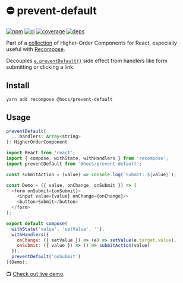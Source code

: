 # :no_entry: prevent-default

[![npm](https://img.shields.io/npm/v/@hocs/prevent-default.svg?style=flat-square)](https://www.npmjs.com/package/@hocs/prevent-default) [![ci](https://img.shields.io/travis/deepsweet/hocs/master.svg?style=flat-square)](https://travis-ci.org/deepsweet/hocs) [![coverage](https://img.shields.io/codecov/c/github/deepsweet/hocs/master.svg?style=flat-square)](https://codecov.io/github/deepsweet/hocs) [![deps](https://david-dm.org/deepsweet/hocs.svg?path=packages/prevent-default&style=flat-square)](https://david-dm.org/deepsweet/hocs?path=packages/prevent-default)

Part of a [collection](https://github.com/deepsweet/hocs) of Higher-Order Components for React, especially useful with [Recompose](https://github.com/acdlite/recompose).

Decouples [`e.preventDefault()`](https://developer.mozilla.org/en-US/docs/Web/API/Event/preventDefault) side effect from handlers like form submitting or clicking a link.

## Install

```
yarn add recompose @hocs/prevent-default
```

## Usage

```js
preventDefault(
  ...handlers: Array<string>
): HigherOrderComponent
```

```js
import React from 'react';
import { compose, withState, withHandlers } from 'recompose';
import preventDefault from '@hocs/prevent-default';

const submitAction = (value) => console.log(`Submit: ${value}`);

const Demo = ({ value, onChange, onSubmit }) => (
  <form onSubmit={onSubmit}>
    <input value={value} onChange={onChange}/>
    <button>Submit</button>
  </form>
);

export default compose(
  withState('value', 'setValue', ''),
  withHandlers({
    onChange: ({ setValue }) => (e) => setValue(e.target.value),
    onSubmit: ({ value }) => () => submitAction(value)
  }),
  preventDefault('onSubmit')
)(Demo);
```

:tv: [Check out live demo](https://www.webpackbin.com/bins/-KqnJNtaPDRKO4uCsxw6).

